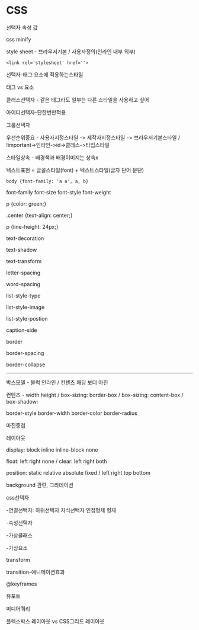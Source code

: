 # CSS

선택자 속성 값

css minify

style sheet - 브라우저기본 / 사용자정의(인라인 내부 외부)

`<link rel='stylesheet' href=''>`



선택자-태그 요소에 적용하는스타일

태그 vs 요소

클래스선택자 - 같은 태그라도 일부는 다른 스타일을 사용하고 싶어

아이디선택자-단한번만적용

그룹선택자

우선순위중요 - 사용자지정스타일 -> 제작자지정스타일 -> 브라우저기본스타일 / !important->인라인->id->클래스->타입스타일

스타일상속 - 배경색과 배경이미지는 상속x



텍스트표현 = 글꼴스타일(font) + 텍스트스타일(글자 단어 문단)

`body {font-family: 'a a', a, b}`

font-family font-size font-style font-weight

<style>
    @font-face {
        font-family: '',
        src: url() format()
    }
</style>



p {color: green;}

.center {text-align: center;}

p {line-height: 24px;}

text-decoration

text-shadow

text-transform

letter-spacing

word-spacing



list-style-type

list-style-image

list-style-postion



caption-side

border

border-spacing

border-collapse

------------------------------

박스모델 - 블럭 인라인 / 컨텐츠 패딩 보더 마진

컨텐츠 - width height / box-sizing: border-box / box-sizing: content-box / box-shadow:

border-style border-width border-color border-radius

마진중첩



레이아웃

display: block inline inline-block none

float: left right none / clear: left right both

position: static relative absolute fixed / left right top bottom



background 관련, 그라데이션



css선택자

-연결선택자: 하위선택자 자식선택자 인접형제 형제

-속성선택자

-가상클래스

-가상요소



transform

transition-애니메이션효과

@keyframes



뷰포트

미디어쿼리

플렉스박스 레이아웃 vs CSS그리드 레이아웃

